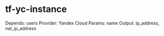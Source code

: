 # tf-yc-instance

Depends: users
Provider: Yandex Cloud
Params: name
Output: ip_address, nat_ip_address
